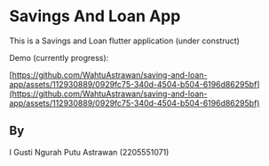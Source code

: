# Savings And Loan App

This is a Savings and Loan flutter application (under construct)

Demo (currently progress):

[https://github.com/WahtuAstrawan/saving-and-loan-app/assets/112930889/0929fc75-340d-4504-b504-6196d86295bf](https://github.com/WahtuAstrawan/saving-and-loan-app/assets/112930889/0929fc75-340d-4504-b504-6196d86295bf)

## By

I Gusti Ngurah Putu Astrawan (2205551071)
